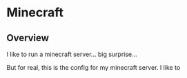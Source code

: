 # Minecraft

## Overview

I like to run a minecraft server... big surprise...

But for real, this is the config for my minecraft server. I like to 
